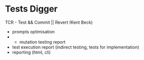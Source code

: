# Tests Digger

TCR - Test && Commit || Revert (Kent Beck)

 - prompts optimisation
 - + mutation testing report
 - test execution report (indirect testing, tests for implementation)
 - reporting (html, cli)
